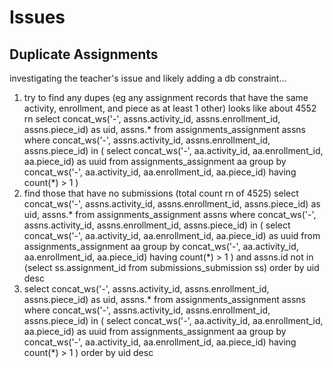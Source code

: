 # Issues
## Duplicate Assignments
investigating the teacher's issue and likely adding a db constraint...

1. try to find any dupes (eg any assignment records that have the same activity, enrollment, and piece as at least 1 other) looks like about 4552 rn
    select concat_ws('-', assns.activity_id, assns.enrollment_id, assns.piece_id) as uid, assns.* from assignments_assignment assns 
    where concat_ws('-', assns.activity_id, assns.enrollment_id, assns.piece_id) in (
      select concat_ws('-', aa.activity_id, aa.enrollment_id, aa.piece_id) as uuid
      from assignments_assignment aa 
      group by concat_ws('-', aa.activity_id, aa.enrollment_id, aa.piece_id)
      having count(*) > 1
    )
1. find those that have no submissions (total count rn of 4525)
    select concat_ws('-', assns.activity_id, assns.enrollment_id, assns.piece_id) as uid, assns.* from assignments_assignment assns 
    where concat_ws('-', assns.activity_id, assns.enrollment_id, assns.piece_id) in (
      select concat_ws('-', aa.activity_id, aa.enrollment_id, aa.piece_id) as uuid
      from assignments_assignment aa 
      group by concat_ws('-', aa.activity_id, aa.enrollment_id, aa.piece_id)
      having count(*) > 1
    ) and assns.id not in (select ss.assignment_id from submissions_submission ss) order by uid desc
1. select concat_ws('-', assns.activity_id, assns.enrollment_id, assns.piece_id) as uid, assns.* from assignments_assignment assns 
where concat_ws('-', assns.activity_id, assns.enrollment_id, assns.piece_id) in (
	select concat_ws('-', aa.activity_id, aa.enrollment_id, aa.piece_id) as uuid
	from assignments_assignment aa 
	group by concat_ws('-', aa.activity_id, aa.enrollment_id, aa.piece_id)
	having count(*) > 1
)  order by uid desc
